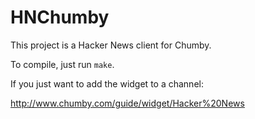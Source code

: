 # HNChumby

This project is a Hacker News client for Chumby.

To compile, just run `make`.

If you just want to add the widget to a channel:

http://www.chumby.com/guide/widget/Hacker%20News

